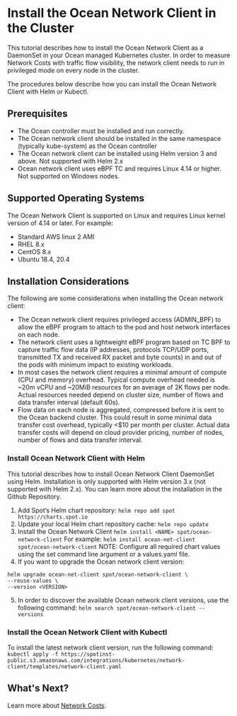 # Install the Ocean Network Client in the Cluster

This tutorial describes how to install the Ocean Network Client as a DaemonSet in your Ocean managed Kubernetes cluster. In order to measure Network Costs  with traffic flow visibility, the network client needs to run in privileged mode on every node in the cluster.

The procedures below describe how you can install the Ocean Network Client with Helm or Kubectl.

## Prerequisites

* The Ocean controller must be installed and run correctly.
* The Ocean network client should be installed in the same namespace (typically kube-system) as the Ocean controller
* The Ocean network client can be installed using Helm version 3 and above. Not supported with Helm 2.x
* Ocean network client uses eBPF TC and requires Linux 4.14 or higher. Not supported on Windows nodes.

## Supported Operating Systems

The Ocean Network Client is supported on Linux and requires Linux kernel version of 4.14 or later. For example:

* Standard AWS linux 2 AMI
* RHEL 8.x
* CentOS 8.x
* Ubuntu 18.4, 20.4

## Installation Considerations

The following are some considerations when installing the Ocean network client:
* The Ocean network client requires privileged access (ADMIN_BPF) to allow the eBPF program to attach to the pod and host network interfaces on each node.
* The network client uses a lightweight eBPF program based on TC BPF to capture traffic flow data (IP addresses, protocols TCP/UDP ports, transmitted TX and received RX packet and byte counts)  in and out of the pods with minimum impact to existing workloads.  
* In most cases the network client requires a minimal amount of compute (CPU and memory) overhead. Typical compute overhead needed is ~20m vCPU and ~20MiB resources for an average of 2K flows per node. Actual resources needed depend on cluster size, number of flows and data transfer interval (default 60s).
* Flow data on each node is aggregated, compressed before it is sent to the Ocean backend cluster. This could result in some minimal data transfer cost overhead, typically <$10 per month per cluster. Actual data transfer costs will depend on cloud provider pricing, number of nodes, number of flows and data transfer interval.

### Install Ocean Network Client with Helm

This tutorial describes how to install Ocean Network Client DaemonSet using Helm. Installation is only supported with Helm version 3.x (not supported with Helm 2.x). You can learn more about the installation in the Github Repository.

1. Add Spot’s Helm chart repository:
`helm repo add spot https://charts.spot.io`
2. Update your local Helm chart repository cache:
`helm repo update`
3. Install the Ocean Network Client
`helm install <NAME> spot/ocean-network-client`
For example:
`helm install ocean-net-client spot/ocean-network-client`
NOTE: Configure all required chart values using the set command line argument or a values.yaml file.
4. If you want to upgrade the Ocean network client version:

```
helm upgrade ocean-net-client spot/ocean-network-client \
--reuse-values \
--version <VERSION>
```

5. In order to discover the available Ocean network client versions, use the following command:
`helm search spot/ocean-network-client --versions`

### Install the Ocean Network Client with Kubectl

To install the latest network client version, run the following command:
`kubectl apply -f
https://spotinst-public.s3.amazonaws.com/integrations/kubernetes/network-client/templates/network-client.yaml`

## What's Next?

Learn more about [Network Costs](link).
